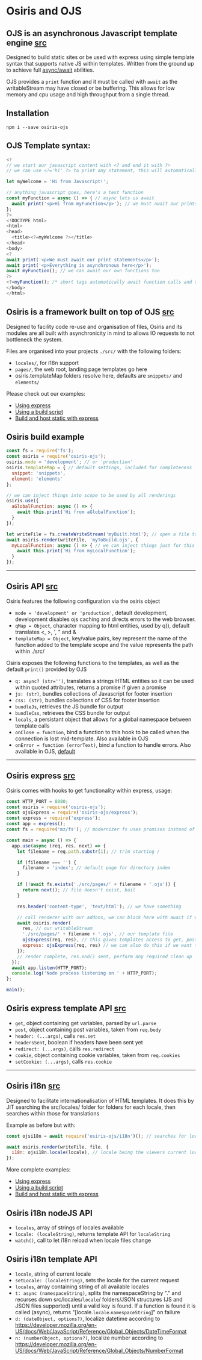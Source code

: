 # Osiris and OJS

## OJS is an asynchronous Javascript template engine [src](https://github.com/seam-project-studios/osiris-ojs/blob/master/ojs.js)
Designed to build static sites or be used with express using simple template syntax that supports native JS within templates. Written from the ground up to achieve full [async/await](https://developer.mozilla.org/en-US/docs/Web/JavaScript/Reference/Statements/async_function) abilities.

OJS provides a `print` function and it must be called with `await` as the writableStream may have closed or be buffering. This allows for low memory and cpu usage and high throughput from a single thread.

## Installation
`npm i --save osiris-ojs`

## OJS Template syntax:
```javascript
<?
// we start our javascript content with <? and end it with ?>
// we can use <?='hi' ?> to print any statement, this will automatically be awaited

let myWelcome = 'Hi from Javascript!';

// anything javascript goes, here's a test function
const myFunction = async () => { // async lets us await
  await print('<p>Hi from myFunction</p>'); // we must await our prints
};
?>
<!DOCTYPE html>
<html>
<head>
  <title><?=myWelcome ?></title>
</head>
<body>
<?
await print('<p>We must await our print statements</p>');
await print('<p>Everything is asynchronous here</p>');
await myFunction(); // we can await our own functions too
?>
<?=myFunction(); /* short tags automatically await function calls and skip anything not printable (like undefined) */ ?>
</body>
</html>
```

## Osiris is a framework built on top of OJS [src](https://github.com/seam-project-studios/osiris-ojs/blob/master/osiris.js)
Designed to facility code re-use and organisation of files, Osiris and its modules are all built with asynchronicity in mind to allows IO requests to not bottleneck the system.

Files are organised into your projects `./src/` with the following folders:
- `locales/`, for i18n support
- `pages/`, the web root, landing page templates go here
- osiris.templateMap folders resolve here, defaults are `snippets/` and `elements/`

Please check out our examples:
- [Using express](https://github.com/seam-project-studios/osiris-ojs/blob/master/dev.js)
- [Using a build script](https://github.com/seam-project-studios/osiris-ojs/blob/master/build.js)
- [Build and host static with express](https://github.com/seam-project-studios/osiris-ojs/blob/master/static.js)

## Osiris build example
```javascript
const fs = require('fs');
const osiris = require('osiris-ojs');
osiris.mode = 'development'; // or 'production'
osiris.templateMap = { // default settings, included for completeness
  snippet: 'snippets',
  element: 'elements'
};

// we can inject things into scope to be used by all renderings
osiris.use({
  aGlobalFunction: async () => {
    await this.print('Hi from aGlobalFunction');
  }
});

let writeFile = fs.createWriteStream('myBuilt.html'); // open a file to put the result in
await osiris.render(writeFile, 'myToBuild.ojs', {
  myLocalFunction: async () => { // we can inject things just for this rendering
    await this.print('Hi from myLocalFunction');
  }
});
```

---

## Osiris API [src](https://github.com/seam-project-studios/osiris-ojs/blob/master/osiris.js)
Osiris features the following configuration via the osiris object
- `mode = 'development' or 'production'`, default development, development disables ojs caching and directs errors to the web browser.
- `qMap = Object`, character mapping to html entities, used by q(), default translates <, >, ', " and &
- `templateMap = Object`, key/value pairs, key represent the name of the function added to the template scope and the value represents the path within ./src/

Osiris exposes the following functions to the templates, as well as the default `print()` provided by OJS
- `q: async? (str='')`, translates a strings HTML entities so it can be used within quoted attributes, returns a promise if given a promise
- `js: (str)`, bundles collections of Javascript for footer insertion
- `css: (str)`, bundles collections of CSS for footer insertion
- `bundleJs`, retrieves the JS bundle for output
- `bundleCss`, retrieves the CSS bundle for output
- `locals`, a persistant object that allows for a global namespace between template calls
- `onClose = function`, bind a function to this hook to be called when the connection is lost mid-template.  Also available in OJS
- `onError = function (errorText)`, bind a function to handle errors.  Also available in OJS, [default](https://github.com/seam-project-studios/osiris-ojs/blob/master/osiris.js#L88)
---

## Osiris express [src](https://github.com/seam-project-studios/osiris-ojs/blob/master/express.js)
Osiris comes with hooks to get functionality within express, usage:
```javascript
const HTTP_PORT = 8080;
const osiris = require('osiris-ojs');
const ojsExpress = require('osiris-ojs/express');
const express = require('express');
const app = express();
const fs = require('mz/fs'); // modernizer fs uses promises instead of callbacks

const main = async () => {
  app.use(async (req, res, next) => {
    let filename = req.path.substr(1); // trim starting /

    if (filename === '') {
      filename = 'index'; // default page for directory index
    }

    if (!await fs.exists('./src/pages/' + filename + '.ojs')) {
      return next(); // file doesn't exist, bail
    }

    res.header('content-type', 'text/html'); // we have something

    // call renderer with our addons, we can block here with await if we need any clean up after render
    await osiris.render(
      res, // our writableStream
      './src/pages/' + filename + '.ojs', // our template file
      ojsExpress(req, res), // this gives templates access to get, post, header() and headersSent, cookie and setCookie()
      express: ojsExpress(req, res) // we can also do this if we want to put all of that in scope of an express object instead of top level
    });
    // render complete, res.end() sent, perform any required clean up
  });
  await app.listen(HTTP_PORT);
  console.log('Node process listening on ' + HTTP_PORT);
};

main();
```
## Osiris express template API [src](https://github.com/seam-project-studios/osiris-ojs/blob/master/express.js)
- `get`, object containing get variables, parsed by `url.parse`
- `post`, object containing post variables, taken from `req.body`
- `header: (...args)`, calls `res.set`
- `headersSent`, boolean if headers have been sent yet
- `redirect: (...args)`, calls `res.redirect`
- `cookie`, object containing cookie variables, taken from `req.cookies`
- `setCookie: (...args)`, calls `res.cookie`

---

## Osiris i18n [src](https://github.com/seam-project-studios/osiris-ojs/blob/master/i18n.js)
Designed to facilitate internationalisation of HTML templates.  It does this by JIT searching the src/locales/ folder for folders for each locale, then searches within those for translations

Example as before but with:
```javascript
const ojsi18n = await require('osiris-ojs/i18n')(); // searches for locales and exposes nodeJS API

await osiris.render(writeFile, file, {
  i18n: ojsi18n.locale(locale), // locale being the viewers current locale, exposes: t(), d(), n(), locale, locales, setLocale()
});
```

More complete examples:
- [Using express](https://github.com/seam-project-studios/osiris-ojs/blob/master/dev.js)
- [Using a build script](https://github.com/seam-project-studios/osiris-ojs/blob/master/build.js)
- [Build and host static with express](https://github.com/seam-project-studios/osiris-ojs/blob/master/static.js)

## Osiris i18n nodeJS API
- `locales`, array of strings of locales available
- `locale: (localeString)`, returns template API for `localeString`
- `watch()`, call to let i18n reload when locale files change

## Osiris i18n template API
- `locale`, string of current locale
- `setLocale: (localeString)`, sets the locale for the current request
- `locales`, array containing string of all available locales
- `t: async (namespaceString)`, splits the namespaceString by "." and recurses down src/locales/`locale`/ folders/JSON structures (JS and JSON files supported) until a valid key is found.  If a function is found it is called (async), returns "[locale.`locale`.`namespaceString`]" on failure
- `d: (dateObject, options?)`, localize datetime according to https://developer.mozilla.org/en-US/docs/Web/JavaScript/Reference/Global_Objects/DateTimeFormat
- `n: (numberObject, options?)`, localize number according to https://developer.mozilla.org/en-US/docs/Web/JavaScript/Reference/Global_Objects/NumberFormat
